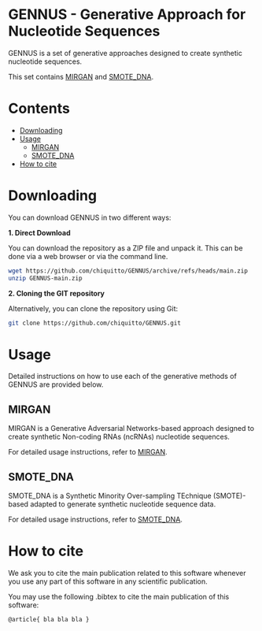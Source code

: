 # GENNUS - Generative Approach for Nucleotide Sequences

GENNUS is a set of generative approaches designed to create synthetic nucleotide sequences.

This set contains [MIRGAN](mirgan/README.md) and [SMOTE_DNA](smote_dna/README.md).

# Contents

- [Downloading](#downloading)
- [Usage](#usage)
  - [MIRGAN](#mirgan)
  - [SMOTE_DNA](#smote_dna)
- [How to cite](#how-to-cite)

# Downloading

You can download GENNUS in two different ways:

**1. Direct Download**

You can download the repository as a ZIP file and unpack it.
This can be done via a web browser or via the command line.

```bash
wget https://github.com/chiquitto/GENNUS/archive/refs/heads/main.zip
unzip GENNUS-main.zip
```

**2. Cloning the GIT repository**

Alternatively, you can clone the repository using Git:

```bash
git clone https://github.com/chiquitto/GENNUS.git
```

# Usage

Detailed instructions on how to use each of the generative methods of GENNUS are provided below.

## MIRGAN

MIRGAN is a Generative Adversarial Networks-based approach designed to create synthetic Non-coding RNAs (ncRNAs) nucleotide sequences.

For detailed usage instructions, refer to [MIRGAN](mirgan/README.md).

## SMOTE_DNA

SMOTE_DNA is a Synthetic Minority Over-sampling TEchnique (SMOTE)-based adapted to generate synthetic nucleotide sequence data.

For detailed usage instructions, refer to [SMOTE_DNA](smote_dna/README.md).

# How to cite

We ask you to cite the main publication related to this software whenever you use any part of this software in any scientific publication.

You may use the following .bibtex to cite the main publication of this software:

```text
@article{ bla bla bla }
```
